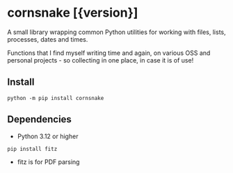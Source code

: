 # cornsnake [{version}]

A small library wrapping common Python utilities for working with files, lists, processes, dates and times.

Functions that I find myself writing time and again, on various OSS and personal projects - so collecting in one place, in case it is of use!

## Install

```
python -m pip install cornsnake
```

## Dependencies

- Python 3.12 or higher

```
pip install fitz
```

- fitz is for PDF parsing
